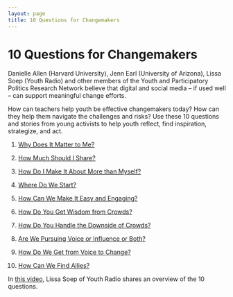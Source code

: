 ```yaml
---
layout: page
title: 10 Questions for Changemakers
---
```


10 Questions for Changemakers 
=============================

Danielle Allen (Harvard University), Jenn Earl (University of Arizona), Lissa Soep (Youth Radio) and other members of the Youth and Participatory Politics Research Network believe that digital and social media – if used well – can support meaningful change efforts. 
 
How can teachers help youth be effective changemakers today? How can they help them navigate the challenges and risks? Use these 10 questions and stories from young activists to help youth reflect, find inspiration, strategize, and act.
 
1. [Why Does It Matter to Me?](https://yppactionframe.fas.harvard.edu/1-why-does-it-matter-me)

2. [How Much Should I Share?](https://yppactionframe.fas.harvard.edu/2-how-much-should-i-share)

3. [How Do I Make It About More than Myself?](https://yppactionframe.fas.harvard.edu/action-frame)

4. [Where Do We Start?](https://yppactionframe.fas.harvard.edu/4-where-do-we-start)

5. [How Can We Make It Easy and Engaging?](https://yppactionframe.fas.harvard.edu/5-how-can-we-make-it-easy-and-engaging)

6. [How Do You Get Wisdom from Crowds?](https://yppactionframe.fas.harvard.edu/6-how-do-you-get-wisdom-crowds)

7. [How Do You Handle the Downside of Crowds?](https://yppactionframe.fas.harvard.edu/7-how-do-you-handle-downside-crowds)

8. [Are We Pursuing Voice or Influence or Both?](https://yppactionframe.fas.harvard.edu/8-does-raising-voices-count-political-action)

9. [How Do We Get from Voice to Change?](https://yppactionframe.fas.harvard.edu/9-how-do-we-get-voice-change)

10. [How Can We Find Allies?](https://yppactionframe.fas.harvard.edu/10-how-can-we-find-allies)
 
In [this video](https://mobilizingideas.wordpress.com/2015/11/13/informing-activists-how-do-i-use-online-tools-to-help-my-cause/), Lissa Soep of Youth Radio shares an overview of the 10 questions.
